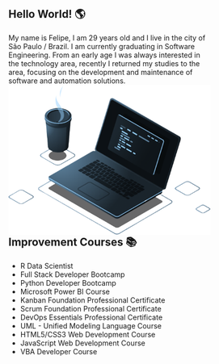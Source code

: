 ## Hello World!  🌎
<p style="width:400px">My name is Felipe, I am 29 years old and I live in the city of São Paulo / Brazil. I am currently graduating in Software Engineering. From an early age I  was always interested in the technology area, recently I returned my studies to the area, focusing on the development and maintenance of software and automation solutions.<br>
<img src="https://raw.githubusercontent.com/FelipeBacelo/felipebacelo/master/FILES/COMPUTER.png" min-width="420px" max-width="420px" width="420px" align="right" alt="Computador"></img>
</p>

## Improvement Courses  📚
* R Data Scientist
* Full Stack Developer Bootcamp
* Python Developer Bootcamp
* Microsoft Power BI Course
* Kanban Foundation Professional Certificate
* Scrum Foundation Professional Certificate
* DevOps Essentials Professional Certificate
* UML - Unified Modeling Language Course
* HTML5/CSS3 Web Development Course
* JavaScript Web Development Course
* VBA Developer Course
